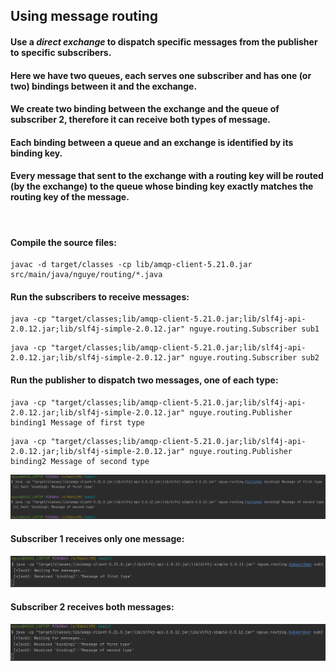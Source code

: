 ## Using message routing
#### Use a *direct exchange* to dispatch specific messages from the publisher to specific subscribers.
#### Here we have two queues, each serves one subscriber and has one (or two) bindings between it and the exchange.
#### We create two binding between the exchange and the queue of subscriber 2, therefore it can receive both types of message.
#### Each binding between a queue and an exchange is identified by its binding key.
#### Every message that sent to the exchange with a routing key will be routed (by the exchange) to the queue whose binding key exactly matches the routing key of the message.
<br>

#### Compile the source files:
```
javac -d target/classes -cp lib/amqp-client-5.21.0.jar src/main/java/nguye/routing/*.java
```
#### Run the subscribers to receive messages:
```
java -cp "target/classes;lib/amqp-client-5.21.0.jar;lib/slf4j-api-2.0.12.jar;lib/slf4j-simple-2.0.12.jar" nguye.routing.Subscriber sub1
```
```
java -cp "target/classes;lib/amqp-client-5.21.0.jar;lib/slf4j-api-2.0.12.jar;lib/slf4j-simple-2.0.12.jar" nguye.routing.Subscriber sub2
```
#### Run the publisher to dispatch two messages, one of each type:
```
java -cp "target/classes;lib/amqp-client-5.21.0.jar;lib/slf4j-api-2.0.12.jar;lib/slf4j-simple-2.0.12.jar" nguye.routing.Publisher binding1 Message of first type
```
```
java -cp "target/classes;lib/amqp-client-5.21.0.jar;lib/slf4j-api-2.0.12.jar;lib/slf4j-simple-2.0.12.jar" nguye.routing.Publisher binding2 Message of second type
```
![](images/publisher.png)
#### Subscriber 1 receives only one message:
![](images/sub1.png)
#### Subscriber 2 receives both messages:
![](images/sub2.png)
